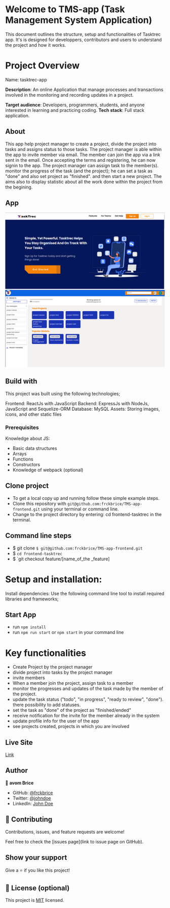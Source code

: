# Welcome to TMS-app (Task Management System Application)
This document outlines the structure, setup and functionalities of Tasktrec app. It's is designed for developpers, contributors and users to understand the project and how it works.

# Project Overview
Name: tasktrec-app

**Description**: An online Application that manage processes and transactions involved in the monitoring and recording updates in a project.

**Target audience**: Developers, programmers, students, and anyone interested in learning and practicing coding.
**Tech stack**: Full stack application.

## About

This app help project manager to create a project, divide the project into tasks and assigns status to those tasks. The project manager is able within the app
to invite member via email. The member can join the app via a link sent in the email. Once accepting the terms and registering, he can now signin to the app.
The project manager can assign task to the member(s). monitor the progress of the task (and the project); he can set a task as "done" and also set project as "finished". and then start a new project.
The aims also to display statistic about all the work done within the project from the begining.


## App

![home](/src/assets/tasktrec_home.png)
![dashboard](/src/assets/tasktrec_dashboard.png)

## Build with
This project was built using the following technologies;

Frontend: ReactJs with JavaScript
Backend: ExpressJs with NodeJs, JavaScript and Sequelize-ORM
Database: MySQL
Assets: Storing images, icons, and other static files

### Prerequisites

Knowledge about JS:

- Basic data structures
- Arrays
- Functions
- Constructors
- Knowledge of webpack (optional)

## Clone project

- To get a local copy up and running follow these simple example steps.
- Clone this repository with `git@github.com:frckbrice/TMS-app-frontend.git` using your terminal or command line.
- Change to the project directory by entering: cd frontend-tasktrec in the terminal.

## Command line steps

- $ git clone `$ git@github.com:frckbrice/TMS-app-frontend.git`
- $ `cd frontend-tasktrec `
- $ `git checkout feature/[name_of_the _feature]


# Setup and installation:
Install dependencies: Use the following command line tool to install required libraries and frameworks;

## Start App

- run `npm install`
- run `npm run start` or `npm start` in your command line


# Key functionalities
- Create Project by the project manager
- divide project into tasks by the project manager
- invite members
-  When a member join the project, assign task to a member
-  monitor the progresses and updates of the task made by the member of the project.
-  update the task status ("todo", "in progress", "ready to review", "done"). there possibility to add statuses.
-  set the task as "done" of the project as "finished/ended"
-  receive notification for the invite for the member already in the system
-  update profile info for the user of the app
-  see projects created, projects in which you are involved
  
## Live Site

[Link](https://tms-app-frontend.vercel.app)

## Author

👤 **avom Brice**

- GitHub: [@frckbrice](https://github.com/frckbrice)
- Twitter: [@johndoe](https://twitter.com/evaristeavom)
- LinkedIn: [John Doe](https://www.linkedin.com/in/avom-brice/)

## 🤝 Contributing

Contributions, issues, and feature requests are welcome!

Feel free to check the [issues page](link to issue page on GitHub).

## Show your support

Give a ⭐️ if you like this project!

## 📝 License (optional)

This project is [MIT](./LICENSE) licensed.

